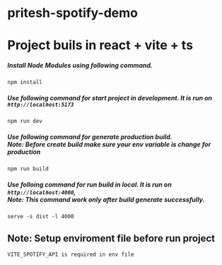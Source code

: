# pritesh-spotify-demo

# Project buils in react + vite + ts

##### Install Node Modules using following command.

`npm install`

##### Use following command for start project in development. It is run on `http://localhost:5173`

`npm run dev`

##### Use following command for generate production build. <br />Note: Before create build make sure your env variable is change for production

`npm run build`

##### Use folloing command for run build in local. It is run on `http://localhost:4000`, <br />Note: This command work only after build generate successfully.

`serve -s dist -l 4000`

## Note: Setup enviroment file before run project

`VITE_SPOTIFY_API is required in env file`
